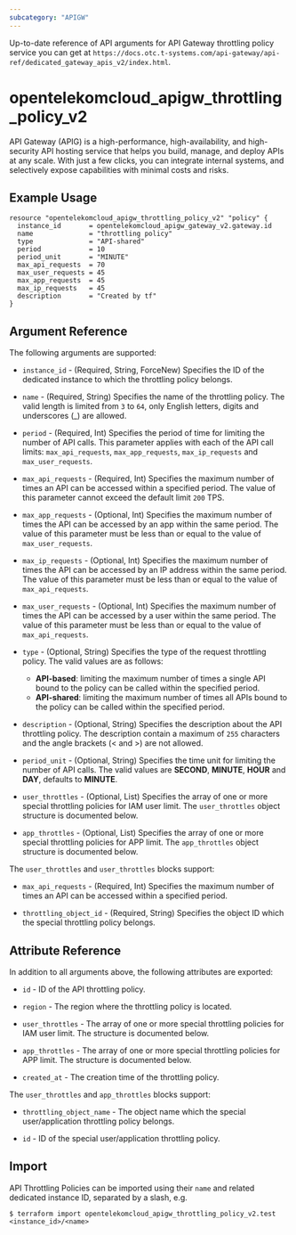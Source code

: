 ```yaml
---
subcategory: "APIGW"
---
```


Up-to-date reference of API arguments for API Gateway throttling policy service you can get at
`https://docs.otc.t-systems.com/api-gateway/api-ref/dedicated_gateway_apis_v2/index.html`.

# opentelekomcloud_apigw_throttling_policy_v2

API Gateway (APIG) is a high-performance, high-availability, and high-security API hosting service that helps you build,
manage, and deploy APIs at any scale.
With just a few clicks, you can integrate internal systems, and selectively expose capabilities with minimal costs and risks.

## Example Usage

```hcl
resource "opentelekomcloud_apigw_throttling_policy_v2" "policy" {
  instance_id       = opentelekomcloud_apigw_gateway_v2.gateway.id
  name              = "throttling policy"
  type              = "API-shared"
  period            = 10
  period_unit       = "MINUTE"
  max_api_requests  = 70
  max_user_requests = 45
  max_app_requests  = 45
  max_ip_requests   = 45
  description       = "Created by tf"
}
```

## Argument Reference

The following arguments are supported:

* `instance_id` - (Required, String, ForceNew) Specifies the ID of the dedicated instance to which the throttling
  policy belongs.

* `name` - (Required, String) Specifies the name of the throttling policy.
  The valid length is limited from `3` to `64`, only English letters, digits and underscores (_) are
  allowed.

* `period` - (Required, Int) Specifies the period of time for limiting the number of API calls.
  This parameter applies with each of the API call limits: `max_api_requests`, `max_app_requests`, `max_ip_requests`
  and `max_user_requests`.

* `max_api_requests` - (Required, Int) Specifies the maximum number of times an API can be accessed within a specified
  period. The value of this parameter cannot exceed the default limit `200` TPS.

* `max_app_requests` - (Optional, Int) Specifies the maximum number of times the API can be accessed by an app within
  the same period.
  The value of this parameter must be less than or equal to the value of `max_user_requests`.

* `max_ip_requests` - (Optional, Int) Specifies the maximum number of times the API can be accessed by an IP address
  within the same period.
  The value of this parameter must be less than or equal to the value of `max_api_requests`.

* `max_user_requests` - (Optional, Int) Specifies the maximum number of times the API can be accessed by a user within
  the same period.
  The value of this parameter must be less than or equal to the value of `max_api_requests`.

* `type` - (Optional, String) Specifies the type of the request throttling policy.
  The valid values are as follows:
    + **API-based**: limiting the maximum number of times a single API bound to the policy can be called within the
      specified period.
    + **API-shared**: limiting the maximum number of times all APIs bound to the policy can be called within the specified
      period.

* `description` - (Optional, String) Specifies the description about the API throttling policy.
  The description contain a maximum of `255` characters and the angle brackets (< and >) are not allowed.

* `period_unit` - (Optional, String) Specifies the time unit for limiting the number of API calls.
  The valid values are **SECOND**, **MINUTE**, **HOUR** and **DAY**, defaults to **MINUTE**.

* `user_throttles` - (Optional, List) Specifies the array of one or more special throttling policies for IAM user limit.
  The `user_throttles` object structure is documented below.

* `app_throttles` - (Optional, List) Specifies the array of one or more special throttling policies for APP limit.
  The `app_throttles` object structure is documented below.

The `user_throttles` and `user_throttles` blocks support:

* `max_api_requests` - (Required, Int) Specifies the maximum number of times an API can be accessed within a specified
  period.

* `throttling_object_id` - (Required, String) Specifies the object ID which the special throttling policy belongs.

## Attribute Reference

In addition to all arguments above, the following attributes are exported:

* `id` - ID of the API throttling policy.

* `region` - The region where the throttling policy is located.

* `user_throttles` - The array of one or more special throttling policies for IAM user limit.
  The structure is documented below.

* `app_throttles` - The array of one or more special throttling policies for APP limit.
  The structure is documented below.

* `created_at` - The creation time of the throttling policy.

The `user_throttles` and `app_throttles` blocks support:

* `throttling_object_name` - The object name which the special user/application throttling policy belongs.

* `id` - ID of the special user/application throttling policy.

## Import

API Throttling Policies can be imported using their `name` and related dedicated instance ID, separated by a slash, e.g.

```shell
$ terraform import opentelekomcloud_apigw_throttling_policy_v2.test <instance_id>/<name>
```
